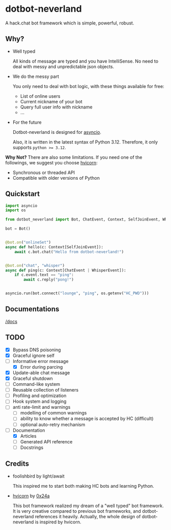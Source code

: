 # dotbot-neverland

A hack.chat bot framework which is simple, powerful, robust.

## Why?

- Well typed

  All kinds of message are typed and you have IntelliSense. No need to deal with messy and unpredictable json objects.

- We do the messy part

  You only need to deal with bot logic, with these things available for free:

  - List of online users
  - Current nickname of your bot
  - Query full user info with nickname
  - ...

- For the future

  Dotbot-neverland is designed for [asyncio](https://docs.python.org/3/library/asyncio.html).
  
  Also, it is written in the latest syntax of Python 3.12. Therefore, it only supports `python >= 3.12`.

**Why Not?** There are also some limitations. If you need one of the followings, we suggest you choose [hvicorn](https://github.com/Hiyoteam/hvicorn):

- Synchronous or threaded API
- Compatible with older versions of Python

## Quickstart

```py
import asyncio
import os

from dotbot_neverland import Bot, ChatEvent, Context, SelfJoinEvent, WhisperEvent

bot = Bot()


@bot.on("onlineSet")
async def hello(c: Context[SelfJoinEvent]):
    await c.bot.chat("Hello from dotbot-neverland!")


@bot.on("chat", "whisper")
async def ping(c: Context[ChatEvent | WhisperEvent]):
    if c.event.text == "ping":
        await c.reply("pong!")


asyncio.run(bot.connect("lounge", "ping", os.getenv("HC_PWD")))
```

## Documentations

[/docs](/docs)

## TODO

- [x] Bypass DNS poisoning
- [x] Graceful ignore self
- [ ] Informative error message
  - [x] Error during parcing
- [x] Update-able chat message
- [x] Graceful shutdown
- [ ] Command-like system
- [ ] Reusable collection of listeners
- [ ] Profiling and optimization
- [ ] Hook system and logging
- [ ] anti rate-limit and warnings
  - [ ] modelling of common warnings
  - [ ] ability to know whether a message is accepted by HC (difficult)
  - [ ] optional auto-retry mechanism
- [ ] Documentation
  - [x] Articles
  - [ ] Generated API reference
  - [ ] Docstrings

## Credits

- foolishbird by light/await

  This inspired me to start both making HC bots and learning Python.

- [hvicorn](https://github.com/Hiyoteam/hvicorn) by [0x24a](https://github.com/0x24a)

  This bot framework realized my dream of a "well typed" bot framework. It is very creative compared to previous bot frameworks, and dotbot-neverland references it heavily. Actually, the whole design of dotbot-neverland is inspired by hvicorn.
